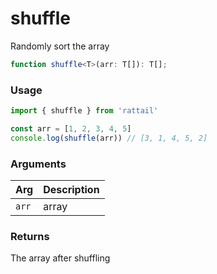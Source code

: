 # shuffle

Randomly sort the array

```ts
function shuffle<T>(arr: T[]): T[];
```

### Usage

```ts
import { shuffle } from 'rattail'

const arr = [1, 2, 3, 4, 5]
console.log(shuffle(arr)) // [3, 1, 4, 5, 2]
```

### Arguments

| Arg | Description |
| --- | ----------- |
| `arr` | array |

### Returns

The array after shuffling